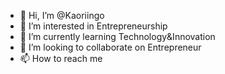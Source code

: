 - 👋 Hi, I’m @Kaoriingo
- 👀 I’m interested in Entrepreneurship
- 🌱 I’m currently learning Technology&Innovation
- 💞️ I’m looking to collaborate on Entrepreneur
- 📫 How to reach me 

<!---
Kaoriingo/Kaoriingo is a ✨ special ✨ repository because its `README.md` (this file) appears on your GitHub profile.
You can click the Preview link to take a look at your changes.
--->
